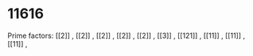 # 11616

Prime factors: [[2]] , [[2]] , [[2]] , [[2]] , [[2]] , [[3]] , [[121]] , [[11]] , [[11]] , [[11]] , 